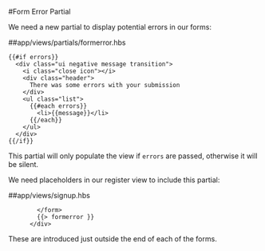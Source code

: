 #Form Error Partial

We need a new partial to display potential errors in our forms:

##app/views/partials/formerror.hbs

~~~
{{#if errors}}
  <div class="ui negative message transition">
    <i class="close icon"></i>
    <div class="header">
      There was some errors with your submission
    </div>
    <ul class="list">
      {{#each errors}}
        <li>{{message}}</li>
      {{/each}}
    </ul>
  </div>
{{/if}}
~~~

This partial will only populate the view if `errors` are passed, otherwise it will be silent.

We need placeholders in our register view to include this partial:

##app/views/signup.hbs

~~~
        </form>
        {{> formerror }}
      </div>
~~~

These are introduced just outside the end of each of the forms.